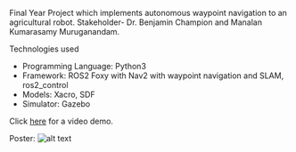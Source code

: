 
Final Year Project which implements autonomous waypoint navigation to an agricultural robot.
Stakeholder- Dr. Benjamin Champion and Manalan Kumarasamy Muruganandam.

Technologies used
- Programming Language: Python3
- Framework: ROS2 Foxy with Nav2 with waypoint navigation and SLAM, ros2_control
- Models: Xacro, SDF
- Simulator: Gazebo

Click [here](https://youtu.be/VxCZ7COuevA) for a video demo.

Poster:
![alt text](https://github.com/manalan-km/Final-Year-Project---Manalan/blob/master/poster/poster.jpg)
